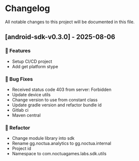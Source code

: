 # Changelog

All notable changes to this project will be documented in this file.

## [android-sdk-v0.3.0] - 2025-08-06

### 🚀 Features

- Setup CI/CD project
- Add get platform stype

### 🐛 Bug Fixes

- Received status code 403 from server: Forbidden
- Update device utils
- Change version to use from constant class
- Update gradle version and refactor bundle id
- Gitlab ci
- Maven central

### 🚜 Refactor

- Change module library into sdk
- Rename gg.noctua.analytics to gg.noctua.internal
- Project id
- Namespace to com.noctuagames.labs.sdk.utils

<!-- generated by git-cliff -->
